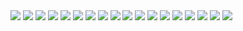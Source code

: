 <img src="https://i.ibb.co/2sW2Hsb/jujutsu-kaisen-202-1.jpg">
<img src="https://i.ibb.co/1fpmvwB/jujutsu-kaisen-202-2.jpg">
<img src="https://i.ibb.co/mtzzVN1/jujutsu-kaisen-202-3.jpg">
<img src="https://i.ibb.co/89FgGgP/jujutsu-kaisen-202-4.jpg">
<img src="https://i.ibb.co/Mg2yzCW/jujutsu-kaisen-202-5.jpg">
<img src="https://i.ibb.co/TTSRJtJ/jujutsu-kaisen-202-6.jpg">
<img src="https://i.ibb.co/X8Fvskb/jujutsu-kaisen-202-7.jpg">
<img src="https://i.ibb.co/vPbBMVC/jujutsu-kaisen-202-8.jpg">
<img src="https://i.ibb.co/JR8mGYk/jujutsu-kaisen-202-9.jpg">
<img src="https://i.ibb.co/Df0CpBZ/jujutsu-kaisen-202-10.jpg">
<img src="https://i.ibb.co/pxzFK1v/jujutsu-kaisen-202-11.jpg">
<img src="https://i.ibb.co/L62936R/jujutsu-kaisen-202-12.jpg">
<img src="https://i.ibb.co/1qQGbzb/jujutsu-kaisen-202-13.jpg">
<img src="https://i.ibb.co/JBZPX8G/jujutsu-kaisen-202-14.jpg">
<img src="https://i.ibb.co/f476n4N/jujutsu-kaisen-202-15.jpg">
<img src="https://i.ibb.co/KrMPfwx/jujutsu-kaisen-202-16.jpg">
<img src="https://i.ibb.co/3NpTTzt/jujutsu-kaisen-202-17.jpg">
<img src="https://i.ibb.co/mbLjBQc/jujutsu-kaisen-202-18.jpg">
